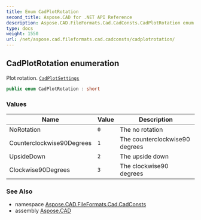 ```yaml
---
title: Enum CadPlotRotation
second_title: Aspose.CAD for .NET API Reference
description: Aspose.CAD.FileFormats.Cad.CadConsts.CadPlotRotation enum. Plot rotation. CadPlotSettings
type: docs
weight: 1550
url: /net/aspose.cad.fileformats.cad.cadconsts/cadplotrotation/
---
```

## CadPlotRotation enumeration

Plot rotation. [`CadPlotSettings`](../../aspose.cad.fileformats.cad.cadobjects/cadplotsettings/)

```csharp
public enum CadPlotRotation : short
```

### Values

| Name | Value | Description |
| --- | --- | --- |
| NoRotation | `0` | The no rotation |
| Counterclockwise90Degrees | `1` | The counterclockwise90 degrees |
| UpsideDown | `2` | The upside down |
| Clockwise90Degrees | `3` | The clockwise90 degrees |

### See Also

* namespace [Aspose.CAD.FileFormats.Cad.CadConsts](../../aspose.cad.fileformats.cad.cadconsts/)
* assembly [Aspose.CAD](../../)


